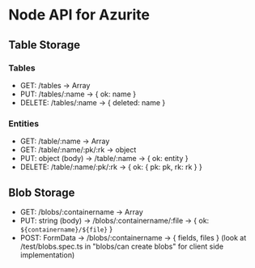 # Node API for Azurite

## Table Storage

### Tables

* GET: /tables -> Array
* PUT: /tables/:name -> { ok: name }
* DELETE: /tables/:name -> { deleted: name }

### Entities

* GET: /table/:name -> Array
* GET: /table/:name/:pk/:rk -> object
* PUT: object (body) -> /table/:name -> { ok: entity }
* DELETE: /table/:name/:pk/:rk -> { ok: { pk: pk, rk: rk } }

## Blob Storage

* GET: /blobs/:containername -> Array
* PUT: string (body) -> /blobs/:containername/:file -> { ok: `${containername}/${file}` }
* POST: FormData -> /blobs/:containername -> { fields, files } (look at /test/blobs.spec.ts in "blobs/can create blobs" for client side implementation)

